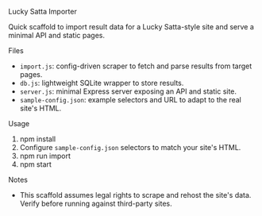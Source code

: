 Lucky Satta Importer

Quick scaffold to import result data for a Lucky Satta-style site and serve a minimal API and static pages.

Files
- `import.js`: config-driven scraper to fetch and parse results from target pages.
- `db.js`: lightweight SQLite wrapper to store results.
- `server.js`: minimal Express server exposing an API and static site.
- `sample-config.json`: example selectors and URL to adapt to the real site's HTML.

Usage
1. npm install
2. Configure `sample-config.json` selectors to match your site's HTML.
3. npm run import
4. npm start

Notes
- This scaffold assumes legal rights to scrape and rehost the site's data. Verify before running against third-party sites.
